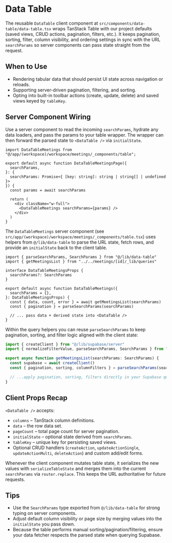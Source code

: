 # Data Table

The reusable `DataTable` client component at `src/components/data-table/data-table.tsx` wraps TanStack Table with our project defaults (saved views, CRUD actions, pagination, filters, etc.). It keeps pagination, sorting, filter, column visibility, and ordering settings in sync with the URL `searchParams` so server components can pass state straight from the request.

## When to Use
- Rendering tabular data that should persist UI state across navigation or reloads.
- Supporting server-driven pagination, filtering, and sorting.
- Opting into built-in toolbar actions (create, update, delete) and saved views keyed by `tableKey`.

## Server Component Wiring
Use a server component to read the incoming `searchParams`, hydrate any data loaders, and pass the params to your table wrapper. The wrapper can then forward the parsed state to `<DataTable />` via `initialState`.

```tsx
import DataTableMeetings from "@/app/(workspace)/workspace/meetings/_components/table";

export default async function DataTableMeetingsPage({
  searchParams,
}: {
  searchParams: Promise<{ [key: string]: string | string[] | undefined }>
}) {
  const params = await searchParams

  return (
    <div className="w-full">
      <DataTableMeetings searchParams={params} />
    </div>
  )
}
```

The `DataTableMeetings` server component (see `src/app/(workspace)/workspace/meetings/_components/table.tsx`) uses helpers from `@/lib/data-table` to parse the URL state, fetch rows, and provide an `initialState` back to the client table.

```tsx
import { parseSearchParams, SearchParams } from "@/lib/data-table"
import { getMeetingsList } from "../../meetings/[id]/_lib/queries"

interface DataTableMeetingsProps {
  searchParams?: SearchParams
}

export default async function DataTableMeetings({
  searchParams = {},
}: DataTableMeetingsProps) {
  const { data, count, error } = await getMeetingsList(searchParams)
  const { pagination } = parseSearchParams(searchParams)

  // ... pass data + derived state into <DataTable />
}
```

Within the query helpers you can reuse `parseSearchParams` to keep pagination, sorting, and filter logic aligned with the client state:

```ts
import { createClient } from "@/lib/supabase/server"
import { normalizeFilterValue, parseSearchParams, SearchParams } from "@/lib/data-table"

export async function getMeetingsList(searchParams: SearchParams) {
  const supabase = await createClient()
  const { pagination, sorting, columnFilters } = parseSearchParams(searchParams)

  // ...apply pagination, sorting, filters directly in your Supabase query
}
```

## Client Props Recap
`<DataTable />` accepts:
- `columns` – TanStack column definitions.
- `data` – the row data set.
- `pageCount` – total page count for server pagination.
- `initialState` – optional state derived from `searchParams`.
- `tableKey` – unique key for persisting saved views.
- Optional CRUD handlers (`createAction`, `updateActionSingle`, `updateActionMulti`, `deleteAction`) and custom add/edit forms.

Whenever the client component mutates table state, it serializes the new values with `serializeTableState` and merges them into the current `searchParams` via `router.replace`. This keeps the URL authoritative for future requests.

## Tips
- Use the `SearchParams` type exported from `@/lib/data-table` for strong typing on server components.
- Adjust default column visibility or page size by merging values into the `initialState` you pass down.
- Because the table performs manual sorting/pagination/filtering, ensure your data fetcher respects the parsed state when querying Supabase.
